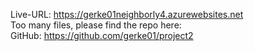 Live-URL: https://gerke01neighborly4.azurewebsites.net
<br>Too many files, please find the repo here:
<br>GitHub: https://github.com/gerke01/project2
